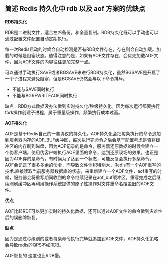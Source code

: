 ## 简述 Redis 持久化中 rdb 以及 aof 方案的优缺点

**RDB持久化**

RDB是二进制文件，适合左冷备份，和全量复制。RDB持久化既可以手动也可以通过配置文件配置自动定期执行。

每一次Redis启动的时候会自动检测是否有RDB文件存在，存在则会自动加载。加载的时候是阻塞状态。值得注意的是，如果有AOF文件存在，会优先加载AOF文件，因为AOF文件的内容往往更加完整一点。

可以通过手动执行SAVE或者BGSAVE来进行RDB持久化，虽然BGSAVE是开启了一个子进程来避免阻塞，但是BGSAVE仍然会与以下命令排斥。

- 不能与SAVE同时执行
- 不能与BGREWRITEAOF同时执行

缺点：RDB方式数据没办法做到实时持久化/秒级持久化。因为每次运行都要执行fork操作创建子进程，属于重量级操作，频繁执行成本过高。

**AOF持久化**

AOF是基于Redis自己的一套协议的持久化。AOF持久化会把每条执行的命令追加到服务器内存的AOF_BUF缓冲区，每次执行完命令之后会基于配置考虑是否将缓冲区的内存刷到磁盘，因为AOF记录的是命令，服务器还原数据的时候会建立一个伪客户端。使用伪客户端执行AOF里面的命令，达到还原现场的效果。也正是因为AOF存的是命令，有时候为了达到一个状态，可能反复会执行多条命令，AOF会记录了很多多余的命令，而导致文件体积特别大，Redis有一个AOF重写的技术.直接读取当前服务器数据库的状态，来重新建立一个AOF文件，aof重写的时候，服务器会将重写期间收到的命令继续记录在aof_buf缓冲区，重写完成之后继续刷刷缓冲区再利用操作系统提供的原子性操作对文件重命名覆盖旧的AOF文件。

**优点**

AOF比起RDF可以更加实时的持久化数据，还可以通过AOF文件的命令做到灾难性后的误删除恢复。

**缺点**

因为是通过秒级别的或者每条命令执行完毕就追加到AOF文件，AOF持久化策略会导致redis的QPS不如RDB。

AOF恢复的 速度也比RDB慢。
